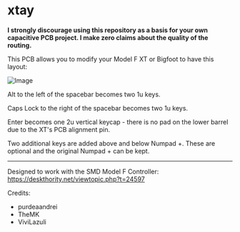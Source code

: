 # xtay

**I strongly discourage using this repository as a basis for your own capacitive PCB project. I make zero claims about the quality of the routing.**

This PCB allows you to modify your Model F XT or Bigfoot to have this layout:

![Image](https://i.imgur.com/r2nhYJS.jpg) 

Alt to the left of the spacebar becomes two 1u keys.

Caps Lock to the right of the spacebar becomes two 1u keys.

Enter becomes one 2u vertical keycap - there is no pad on the lower barrel due to the XT's PCB alignment pin.

Two additional keys are added above and below Numpad +. These are optional and the original Numpad + can be kept.

---

Designed to work with the SMD Model F Controller: https://deskthority.net/viewtopic.php?t=24597


Credits:
- purdeaandrei
- TheMK
- ViviLazuli
